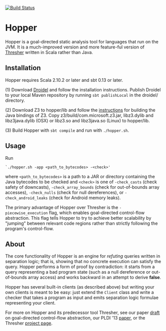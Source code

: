 [![Build Status](https://travis-ci.org/cuplv/hopper.svg?branch=master)](https://travis-ci.org/cuplv/hopper)

Hopper
======

Hopper is a goal-directed static analysis tool for languages that run on the JVM. It is a much-improved version and more feature-ful version of [Thresher](https://github.com/cuplv/thresher) written in Scala rather than Java.

Installation
------------
Hopper requires Scala 2.10.2 or later and sbt 0.13 or later.

(1) Download [Droidel](https://github.com/cuplv/droidel) and follow the installation instructions. Publish Droidel to your local Maven repository by running `sbt publishLocal` in the droidel/ directory.   

(2) Download Z3 to hopper/lib and follow the [instructions](http://leodemoura.github.io/blog/2012/12/10/z3-for-java.html) for building the Java bindings of Z3. Copy z3/build/com.microsoft.z3.jar, libz3.dylib and libz3java.dylib (OSX) or libz3.so and libz3java.so (Linux) to hopper/lib.

(3) Build Hopper with `sbt compile` and run with `./hopper.sh`.

Usage
-----
Run 

    `./hopper.sh -app <path_to_bytecodes> -<check>'

where `<path_to_bytecodes>` is a path to a JAR or directory containing the Java bytecodes to be checked and `<check>` is one of `-check_casts` (check safety of downcasts), `-check_array_bounds` (check for out-of-bounds array accesses), `-check_nulls` (check for null dereferences), or `-check_android_leaks` (check for Android memory leaks).

The primary advantage of Hopper over Thresher is the `-piecewise_execution` flag, which enables goal-directed control-flow abstraction. This flag tells Hopper to try to achieve better scalability by "jumping" between relevant code regions rather than strictly following the program's control-flow.

About
-----
The core functionality of Hopper is an engine for *refuting* queries written in separation logic; that is, showing that no concrete execution can satisfy the query. Hopper performs a form of proof by contradiction: it starts from a query representing a bad program state (such as a null dereference or out-of-bounds array access) and works backward in an attempt to derive **false**. 

Hopper has several built-in clients (as described above) but writing your own clients is meant to be easy: just extend the `Client` class and write a checker that takes a program as input and emits separation logic formulae representing your client.

For more on Hopper and its predecessor tool Thresher, see our paper [draft](https://www.cs.colorado.edu/~sabl4745/papers/piecewise.pdf) on goal-directed control-flow abstraction, our PLDI '13 [paper](https://www.cs.colorado.edu/~sabl4745/papers/pldi13-thresher.pdf), or the Thresher [project page](http://pl.cs.colorado.edu/projects/thresher/).